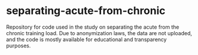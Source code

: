 # separating-acute-from-chronic
Repository for code used in the study on separating the acute from the chronic training load.
Due to anonymization laws, the data are not uploaded, and the code is mostly available for educational and transparency purposes.
